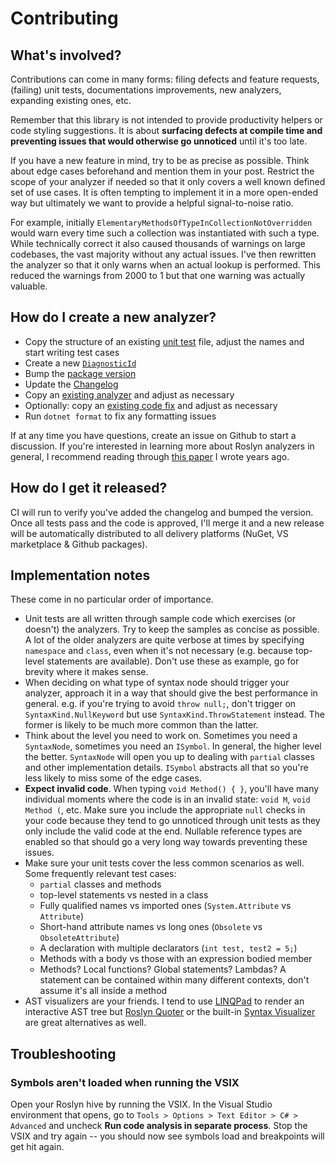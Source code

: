# Contributing

## What's involved?
Contributions can come in many forms: filing defects and feature requests, (failing) unit tests, documentations improvements, new analyzers, expanding existing ones, etc.

Remember that this library is not intended to provide productivity helpers or code styling suggestions. It is about **surfacing defects at compile time and preventing issues that would otherwise go unnoticed** until it's too late.

If you have a new feature in mind, try to be as precise as possible. Think about edge cases beforehand and mention them in your post. Restrict the scope of your analyzer if needed so that it only covers a well known defined set of use cases. It is often tempting to implement it in a more open-ended way but ultimately we want to provide a helpful signal-to-noise ratio.

For example, initially `ElementaryMethodsOfTypeInCollectionNotOverridden` would warn every time such a collection was instantiated with such a type. While technically correct it also caused thousands of warnings on large codebases, the vast majority without any actual issues. I've then rewritten the analyzer so that it only warns when an actual lookup is performed. This reduced the warnings from 2000 to 1 but that one warning was actually valuable.

## How do I create a new analyzer?
* Copy the structure of an existing [unit test](https://github.com/Vannevelj/SharpSource/tree/master/SharpSource/SharpSource.Test) file, adjust the names and start writing test cases
* Create a new [`DiagnosticId`](https://github.com/Vannevelj/SharpSource/blob/master/SharpSource/SharpSource/Utilities/DiagnosticId.cs)
* Bump the [package version](https://github.com/Vannevelj/SharpSource/blob/master/SharpSource/SharpSource.Package/SharpSource.Package.csproj#L12)
* Update the [Changelog](https://github.com/Vannevelj/SharpSource/blob/master/CHANGELOG.md)
* Copy an [existing analyzer](https://github.com/Vannevelj/SharpSource/tree/master/SharpSource/SharpSource/Diagnostics) and adjust as necessary
* Optionally: copy an [existing code fix](https://github.com/Vannevelj/SharpSource/tree/master/SharpSource/SharpSource.CodeFixes/Diagnostics) and adjust as necessary
* Run `dotnet format` to fix any formatting issues

If at any time you have questions, create an issue on Github to start a discussion. If you're interested in learning more about Roslyn analyzers in general, I recommend reading through [this paper](https://www.dropbox.com/s/rc9edahndlog0je/MainPaper.pdf?dl=0) I wrote years ago.

## How do I get it released?
CI will run to verify you've added the changelog and bumped the version. Once all tests pass and the code is approved, I'll merge it and a new release will be automatically distributed to all delivery platforms (NuGet, VS marketplace & Github packages).

## Implementation notes
These come in no particular order of importance.

* Unit tests are all written through sample code which exercises (or doesn't) the analyzers. Try to keep the samples as concise as possible. A lot of the older analyzers are quite verbose at times by specifying `namespace` and `class`, even when it's not necessary (e.g. because top-level statements are available). Don't use these as example, go for brevity where it makes sense.
* When deciding on what type of syntax node should trigger your analyzer, approach it in a way that should give the best performance in general. e.g. if you're trying to avoid `throw null;`, don't trigger on `SyntaxKind.NullKeyword` but use `SyntaxKind.ThrowStatement` instead. The former is likely to be much more common than the latter.
* Think about the level you need to work on. Sometimes you need a `SyntaxNode`, sometimes you need an `ISymbol`. In general, the higher level the better. `SyntaxNode` will open you up to dealing with `partial` classes and other implementation details. `ISymbol` abstracts all that so you're less likely to miss some of the edge cases.
* **Expect invalid code**. When typing `void Method() { }`, you'll have many individual moments where the code is in an invalid state: `void M`, `void Method (`, etc. Make sure you include the appropriate `null` checks in your code because they tend to go unnoticed through unit tests as they only include the valid code at the end. Nullable reference types are enabled so that should go a very long way towards preventing these issues.
* Make sure your unit tests cover the less common scenarios as well. Some frequently relevant test cases:
  * `partial` classes and methods
  * top-level statements vs nested in a class
  * Fully qualified names vs imported ones (`System.Attribute` vs `Attribute`)
  * Short-hand attribute names vs long ones (`Obsolete` vs `ObsoleteAttribute`)
  * A declaration with multiple declarators (`int test, test2 = 5;`)
  * Methods with a body vs those with an expression bodied member
  * Methods? Local functions? Global statements? Lambdas? A statement can be contained within many different contexts, don't assume it's all inside a method
* AST visualizers are your friends. I tend to use [LINQPad](https://www.linqpad.net/) to render an interactive AST tree but [Roslyn Quoter](http://roslynquoter.azurewebsites.net/) or the built-in [Syntax Visualizer](https://docs.microsoft.com/en-us/dotnet/csharp/roslyn-sdk/syntax-visualizer?tabs=csharp) are great alternatives as well.


## Troubleshooting

### Symbols aren't loaded when running the VSIX
Open your Roslyn hive by running the VSIX. In the Visual Studio environment that opens, go to `Tools > Options > Text Editor > C# > Advanced` and uncheck **Run code analysis in separate process**. Stop the VSIX and try again -- you should now see symbols load and breakpoints will get hit again.
